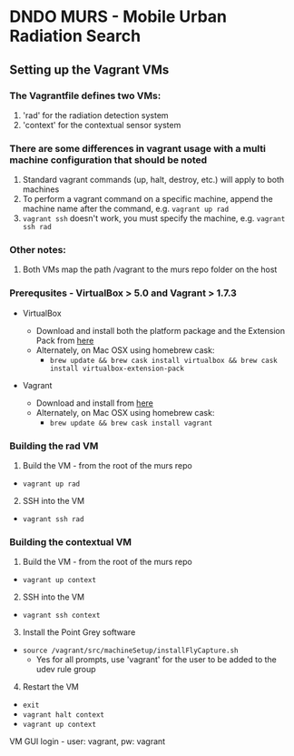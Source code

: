 # DNDO MURS - Mobile Urban Radiation Search

## Setting up the Vagrant VMs
### The Vagrantfile defines two VMs:
1. 'rad' for the radiation detection system
2. 'context' for the contextual sensor system

### There are some differences in vagrant usage with a multi machine configuration that should be noted
1. Standard vagrant commands (up, halt, destroy, etc.) will apply to both machines
2. To perform a vagrant command on a specific machine, append the machine name after the command, e.g. `vagrant up rad`
3. `vagrant ssh` doesn't work, you must specify the machine, e.g. `vagrant ssh rad`

### Other notes:
1. Both VMs map the path /vagrant to the murs repo folder on the host

### Prerequsites - VirtualBox > 5.0 and Vagrant > 1.7.3
* VirtualBox
  * Download and install both the platform package and the Extension Pack from [here](https://www.virtualbox.org/wiki/Downloads)
  * Alternately, on Mac OSX using homebrew cask:
    * `brew update && brew cask install virtualbox && brew cask install virtualbox-extension-pack`

* Vagrant
  * Download and install from [here](http://www.vagrantup.com/downloads)
  * Alternately, on Mac OSX using homebrew cask:
    * `brew update && brew cask install vagrant`

### Building the rad VM
1. Build the VM - from the root of the murs repo
  * `vagrant up rad`
2. SSH into the VM
  * `vagrant ssh rad`

### Building the contextual VM
1. Build the VM - from the root of the murs repo
  * `vagrant up context`
2. SSH into the VM
  * `vagrant ssh context`
3. Install the Point Grey software
  * `source /vagrant/src/machineSetup/installFlyCapture.sh`
    * Yes for all prompts, use 'vagrant' for the user to be added to the udev rule group
4. Restart the VM
  * `exit`
  * `vagrant halt context`
  * `vagrant up context`

VM GUI login - user: vagrant, pw: vagrant

